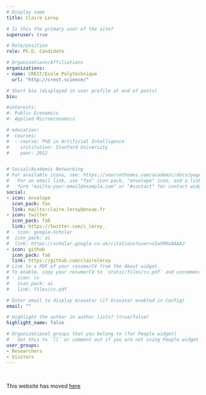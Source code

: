 ```yaml
---
# Display name
title: Claire Leroy

# Is this the primary user of the site?
superuser: true

# Role/position
role: Ph.D. Candidate

# Organizations/Affiliations
organizations:
- name: CREST/Ecole Polytechnique
  url: "http://crest.science/"

# Short bio (displayed in user profile at end of posts)
bio:

#interests:
#- Public Economics
#- Applied Microeconomics

# education:
#  courses:
#  - course: PhD in Artificial Intelligence
#    institution: Stanford University
#    year: 2012


# Social/Academic Networking
# For available icons, see: https://sourcethemes.com/academic/docs/page-builder/#icons
#   For an email link, use "fas" icon pack, "envelope" icon, and a link in the
#   form "mailto:your-email@example.com" or "#contact" for contact widget.
social:
- icon: envelope
  icon_pack: fas
  link: mailto:claire.leroy@ensae.fr
- icon: twitter
  icon_pack: fab
  link: https://twitter.com/c_leroy_
# - icon: google-scholar
#  icon_pack: ai
#  link: https://scholar.google.co.uk/citations?user=sIwtMXoAAAAJ
- icon: github
  icon_pack: fab
  link: https://github.com/claireleroy
# Link to a PDF of your resume/CV from the About widget.
# To enable, copy your resume/CV to `static/files/cv.pdf` and uncomment the lines below.
# - icon: cv
#   icon_pack: ai
#   link: files/cv.pdf

# Enter email to display Gravatar (if Gravatar enabled in Config)
email: ""

# Highlight the author in author lists? (true/false)
highlight_name: false

# Organizational groups that you belong to (for People widget)
#   Set this to `[]` or comment out if you are not using People widget.
user_groups:
- Researchers
- Visitors
---
```



<p>&nbsp;</p>

This website has moved [here](https://sites.google.com/view/claireleroy/home)
